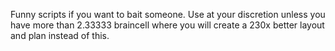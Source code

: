 Funny scripts if you want to bait someone. Use at your discretion unless you have more than 2.33333 braincell where you will create a 230x better layout and plan instead of this.
